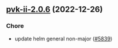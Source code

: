

## [pvk-ii-2.0.6](https://github.com/truecharts/charts/compare/pvk-ii-2.0.5...pvk-ii-2.0.6) (2022-12-26)

### Chore

- update helm general non-major ([#5839](https://github.com/truecharts/charts/issues/5839))
  
  